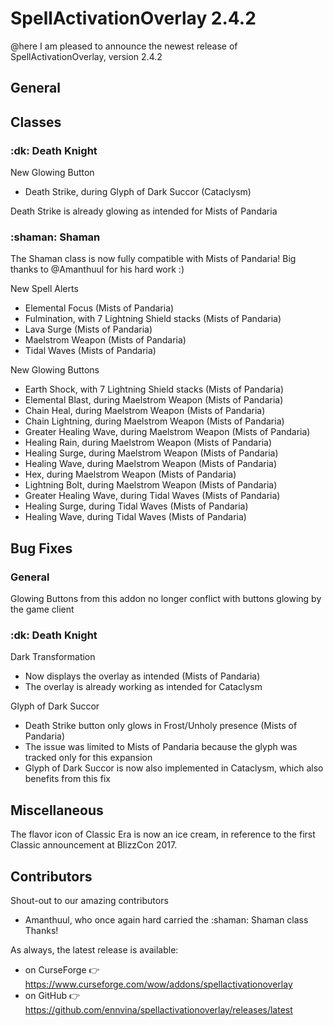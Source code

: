 # SpellActivationOverlay 2.4.2
@here I am pleased to announce the newest release of SpellActivationOverlay, version 2.4.2
## General
## Classes
### :dk:  Death Knight
New Glowing Button
- Death Strike, during Glyph of Dark Succor (Cataclysm)

Death Strike is already glowing as intended for Mists of Pandaria
### :shaman:  Shaman
The Shaman class is now fully compatible with Mists of Pandaria! Big thanks to @Amanthuul for his hard work :)

New Spell Alerts
- Elemental Focus (Mists of Pandaria)
- Fulmination, with 7 Lightning Shield stacks (Mists of Pandaria)
- Lava Surge (Mists of Pandaria)
- Maelstrom Weapon (Mists of Pandaria)
- Tidal Waves (Mists of Pandaria)

New Glowing Buttons
- Earth Shock, with 7 Lightning Shield stacks (Mists of Pandaria)
- Elemental Blast, during Maelstrom Weapon (Mists of Pandaria)
- Chain Heal, during Maelstrom Weapon (Mists of Pandaria)
- Chain Lightning, during Maelstrom Weapon (Mists of Pandaria)
- Greater Healing Wave, during Maelstrom Weapon (Mists of Pandaria)
- Healing Rain, during Maelstrom Weapon (Mists of Pandaria)
- Healing Surge, during Maelstrom Weapon (Mists of Pandaria)
- Healing Wave, during Maelstrom Weapon (Mists of Pandaria)
- Hex, during Maelstrom Weapon (Mists of Pandaria)
- Lightning Bolt, during Maelstrom Weapon (Mists of Pandaria)
- Greater Healing Wave, during Tidal Waves (Mists of Pandaria)
- Healing Surge, during Tidal Waves (Mists of Pandaria)
- Healing Wave, during Tidal Waves (Mists of Pandaria)
## Bug Fixes
### General
Glowing Buttons from this addon no longer conflict with buttons glowing by the game client
### :dk:  Death Knight
Dark Transformation
- Now displays the overlay as intended (Mists of Pandaria)
- The overlay is already working as intended for Cataclysm

Glyph of Dark Succor
- Death Strike button only glows in Frost/Unholy presence (Mists of Pandaria)
- The issue was limited to Mists of Pandaria because the glyph was tracked only for this expansion
- Glyph of Dark Succor is now also implemented in Cataclysm, which also benefits from this fix
## Miscellaneous
The flavor icon of Classic Era is now an ice cream, in reference to the first Classic announcement at BlizzCon 2017.
## Contributors
Shout-out to our amazing contributors
- Amanthuul, who once again hard carried the :shaman: Shaman class
Thanks!

As always, the latest release is available:
- on CurseForge :point_right:  https://www.curseforge.com/wow/addons/spellactivationoverlay
- on GitHub :point_right:  https://github.com/ennvina/spellactivationoverlay/releases/latest